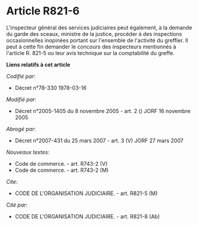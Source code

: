 # Article R821-6

L'inspecteur général des services judiciaires peut également, à la demande du garde des sceaux, ministre de la justice,
procéder à des inspections occasionnelles inopinées portant sur l'ensemble de l'activité du greffier. Il peut à cette fin
demander le concours des inspecteurs mentionnés à l'article R. 821-5 ou leur avis technique sur la comptabilité du greffe.

**Liens relatifs à cet article**

_Codifié par_:

  - Décret n°78-330 1978-03-16

_Modifié par_:

  - Décret n°2005-1405 du 8 novembre 2005 - art. 2 () JORF 16 novembre 2005

_Abrogé par_:

  - Décret n°2007-431 du 25 mars 2007 - art. 3 (V) JORF 27 mars 2007

_Nouveaux textes_:

  - Code de commerce. - art. R743-2 (V)
  - Code de commerce. - art. R743-2 (M)

_Cite_:

  - CODE DE L'ORGANISATION JUDICIAIRE. - art. R821-5 (M)

_Cité par_:

  - CODE DE L'ORGANISATION JUDICIAIRE. - art. R821-8 (Ab)
